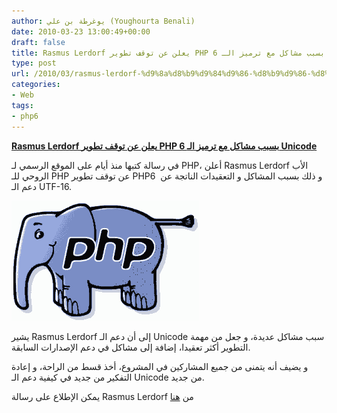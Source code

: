 ```yaml
---
author: يوغرطة بن علي (Youghourta Benali)
date: 2010-03-23 13:00:49+00:00
draft: false
title: Rasmus Lerdorf يعلن عن توقف تطوير PHP 6 بسبب مشاكل مع ترميز الـ Unicode
type: post
url: /2010/03/rasmus-lerdorf-%d9%8a%d8%b9%d9%84%d9%86-%d8%b9%d9%86-%d8%aa%d9%88%d9%82%d9%81-%d8%aa%d8%b7%d9%88%d9%8a%d8%b1-php-6-%d8%a8%d8%b3%d8%a8%d8%a8-%d9%85%d8%b4%d8%a7%d9%83%d9%84-%d9%85%d8%b9-%d8%aa%d8%b1/
categories:
- Web
tags:
- php6
---
```


[**Rasmus Lerdorf يعلن عن توقف تطوير PHP 6 بسبب مشاكل مع ترميز الـ Unicode**](https://www.it-scoop.com/2010/03/rasmus-lerdorf-%D9%8A%D8%B9%D9%84%D9%86-%D8%B9%D9%86-%D8%AA%D9%88%D9%82%D9%81-%D8%AA%D8%B7%D9%88%D9%8A%D8%B1-php-6-%D8%A8%D8%B3%D8%A8%D8%A8-%D9%85%D8%B4%D8%A7%D9%83%D9%84-%D9%85%D8%B9-%D8%AA%D8%B1)


في رسالة كتبها منذ أيام على الموقع الرسمي لـ PHP، أعلن Rasmus Lerdorf الأب الروحي للـ PHP عن توقف تطوير PHP6 و ذلك بسبب المشاكل و التعقيدات الناتجة عن  دعم الـ UTF-16.

[![](php-logo-300x192.png)
](https://www.it-scoop.com/2010/03/rasmus-lerdorf-%D9%8A%D8%B9%D9%84%D9%86-%D8%B9%D9%86-%D8%AA%D9%88%D9%82%D9%81-%D8%AA%D8%B7%D9%88%D9%8A%D8%B1-php-6-%D8%A8%D8%B3%D8%A8%D8%A8-%D9%85%D8%B4%D8%A7%D9%83%D9%84-%D9%85%D8%B9-%D8%AA%D8%B1)

يشير Rasmus Lerdorf إلى أن دعم الـ Unicode سبب مشاكل عديدة، و جعل من مهمة التطوير أكثر تعقيدا، إضافة إلى مشاكل في دعم الإصدارات السابقة.

و يضيف أنه يتمنى من جميع المشاركين في المشروع، أخذ قسط من الراحة، و إعادة التفكير من جديد في كيفية دعم الـ Unicode من جديد.

يمكن الإطلاع على رسالة Rasmus Lerdorf من [هنا](http://news.php.net/php.internals/47120)

